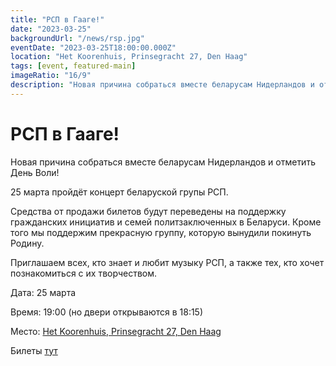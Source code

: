 ```yaml
---
title: "РСП в Гааге!"
date: "2023-03-25"
backgroundUrl: "/news/rsp.jpg"
eventDate: "2023-03-25T18:00:00.000Z"
location: "Het Koorenhuis, Prinsegracht 27, Den Haag"
tags: [event, featured-main]
imageRatio: "16/9"
description: "Новая причина собраться вместе беларусам Нидерландов и отметить День Воли! 25 марта пройдёт концерт беларуской групы РСП"
---
```


# РСП в Гааге!

Новая причина собраться вместе беларусам Нидерландов и отметить День Воли!

25 марта пройдёт концерт беларуской групы РСП.

Средства от продажи билетов будут переведены на поддержку гражданских инициатив и семей политзаключенных в Беларуси. Кроме того мы поддержим прекрасную группу, которую вынудили покинуть Родину.

Приглашаем всех, кто знает и любит музыку РСП, а также тех, кто хочет познакомиться с их творчеством.

Дата: 25 марта

Время: 19:00 (но двери открываются в 18:15)

Место: [Het Koorenhuis, Prinsegracht 27, Den Haag](https://goo.gl/maps/hJdLL7w4avxfryfR9)

Билеты [тут](https://shop.ikbenaanwezig.nl/tickets/event/rsp)
